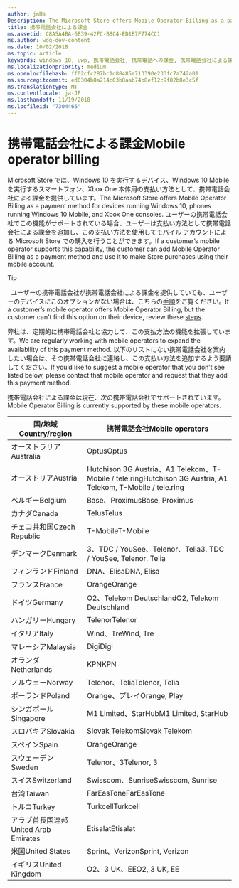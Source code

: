 ```yaml
---
author: jnHs
Description: The Microsoft Store offers Mobile Operator Billing as a payment method for mobile operators who support this capability.
title: 携帯電話会社による課金
ms.assetid: C8A5A4BA-6B39-42FC-B8C4-ED1B7F774CC1
ms.author: wdg-dev-content
ms.date: 10/02/2018
ms.topic: article
keywords: windows 10, uwp, 携帯電話会社, 携帯電話への課金, 携帯電話会社による課金
ms.localizationpriority: medium
ms.openlocfilehash: ff02cfc287bc1d88485a713390e233fc7a742a01
ms.sourcegitcommit: ed0304b8a214c03b8aab74b8ef12c9f82b8e3c5f
ms.translationtype: MT
ms.contentlocale: ja-JP
ms.lasthandoff: 11/19/2018
ms.locfileid: "7304466"
---
```

# <a name="mobile-operator-billing"></a><span data-ttu-id="ffd3c-103">携帯電話会社による課金</span><span class="sxs-lookup"><span data-stu-id="ffd3c-103">Mobile operator billing</span></span>


<span data-ttu-id="ffd3c-104">Microsoft Store では、Windows 10 を実行するデバイス、Windows 10 Mobile を実行するスマートフォン、Xbox One 本体用の支払い方法として、携帯電話会社による課金を提供しています。</span><span class="sxs-lookup"><span data-stu-id="ffd3c-104">The Microsoft Store offers Mobile Operator Billing as a payment method for devices running Windows 10, phones running Windows 10 Mobile, and Xbox One consoles.</span></span> <span data-ttu-id="ffd3c-105">ユーザーの携帯電話会社でこの機能がサポートされている場合、ユーザーは支払い方法として携帯電話会社による課金を追加し、この支払い方法を使用してモバイル アカウントによる Microsoft Store での購入を行うことができます。</span><span class="sxs-lookup"><span data-stu-id="ffd3c-105">If a customer’s mobile operator supports this capability, the customer can add Mobile Operator Billing as a payment method and use it to make Store purchases using their mobile account.</span></span>

> [!TIP]
>  <span data-ttu-id="ffd3c-106">ユーザーの携帯電話会社が携帯電話会社による課金を提供していても、ユーザーのデバイスにこのオプションがない場合は、こちらの[手順](http://go.microsoft.com/fwlink/p/?LinkId=523993)をご覧ください。</span><span class="sxs-lookup"><span data-stu-id="ffd3c-106">If a customer’s mobile operator offers Mobile Operator Billing, but the customer can't find this option on their device, review these [steps](http://go.microsoft.com/fwlink/p/?LinkId=523993).</span></span>

<span data-ttu-id="ffd3c-107">弊社は、定期的に携帯電話会社と協力して、この支払方法の機能を拡張しています。</span><span class="sxs-lookup"><span data-stu-id="ffd3c-107">We are regularly working with mobile operators to expand the availability of this payment method.</span></span> <span data-ttu-id="ffd3c-108">以下のリストにない携帯電話会社を案内したい場合は、その携帯電話会社に連絡し、この支払い方法を追加するよう要請してください。</span><span class="sxs-lookup"><span data-stu-id="ffd3c-108">If you’d like to suggest a mobile operator that you don’t see listed below, please contact that mobile operator and request that they add this payment method.</span></span>

<span data-ttu-id="ffd3c-109">携帯電話会社による課金は現在、次の携帯電話会社でサポートされています。</span><span class="sxs-lookup"><span data-stu-id="ffd3c-109">Mobile Operator Billing is currently supported by these mobile operators.</span></span>

| <span data-ttu-id="ffd3c-110">国/地域</span><span class="sxs-lookup"><span data-stu-id="ffd3c-110">Country/region</span></span>  | <span data-ttu-id="ffd3c-111">携帯電話会社</span><span class="sxs-lookup"><span data-stu-id="ffd3c-111">Mobile operators</span></span>                 |
|-----------------|----------------------------------|
| <span data-ttu-id="ffd3c-112">オーストラリア</span><span class="sxs-lookup"><span data-stu-id="ffd3c-112">Australia</span></span>       | <span data-ttu-id="ffd3c-113">Optus</span><span class="sxs-lookup"><span data-stu-id="ffd3c-113">Optus</span></span>                            |
| <span data-ttu-id="ffd3c-114">オーストリア</span><span class="sxs-lookup"><span data-stu-id="ffd3c-114">Austria</span></span>         | <span data-ttu-id="ffd3c-115">Hutchison 3G Austria、A1 Telekom、T-Mobile / tele.ring</span><span class="sxs-lookup"><span data-stu-id="ffd3c-115">Hutchison 3G Austria, A1 Telekom, T-Mobile / tele.ring</span></span>  |
| <span data-ttu-id="ffd3c-116">ベルギー</span><span class="sxs-lookup"><span data-stu-id="ffd3c-116">Belgium</span></span>         | <span data-ttu-id="ffd3c-117">Base、Proximus</span><span class="sxs-lookup"><span data-stu-id="ffd3c-117">Base, Proximus</span></span>                   |
| <span data-ttu-id="ffd3c-118">カナダ</span><span class="sxs-lookup"><span data-stu-id="ffd3c-118">Canada</span></span>          | <span data-ttu-id="ffd3c-119">Telus</span><span class="sxs-lookup"><span data-stu-id="ffd3c-119">Telus</span></span>                            |
| <span data-ttu-id="ffd3c-120">チェコ共和国</span><span class="sxs-lookup"><span data-stu-id="ffd3c-120">Czech Republic</span></span>  | <span data-ttu-id="ffd3c-121">T-Mobile</span><span class="sxs-lookup"><span data-stu-id="ffd3c-121">T-Mobile</span></span>                         |
| <span data-ttu-id="ffd3c-122">デンマーク</span><span class="sxs-lookup"><span data-stu-id="ffd3c-122">Denmark</span></span>         | <span data-ttu-id="ffd3c-123">3、TDC / YouSee、Telenor、Telia</span><span class="sxs-lookup"><span data-stu-id="ffd3c-123">3, TDC / YouSee, Telenor, Telia</span></span>  |
| <span data-ttu-id="ffd3c-124">フィンランド</span><span class="sxs-lookup"><span data-stu-id="ffd3c-124">Finland</span></span>         | <span data-ttu-id="ffd3c-125">DNA、Elisa</span><span class="sxs-lookup"><span data-stu-id="ffd3c-125">DNA, Elisa</span></span>                       |
| <span data-ttu-id="ffd3c-126">フランス</span><span class="sxs-lookup"><span data-stu-id="ffd3c-126">France</span></span>          | <span data-ttu-id="ffd3c-127">Orange</span><span class="sxs-lookup"><span data-stu-id="ffd3c-127">Orange</span></span>                           |
| <span data-ttu-id="ffd3c-128">ドイツ</span><span class="sxs-lookup"><span data-stu-id="ffd3c-128">Germany</span></span>         | <span data-ttu-id="ffd3c-129">O2、Telekom Deutschland</span><span class="sxs-lookup"><span data-stu-id="ffd3c-129">O2, Telekom Deutschland</span></span>          |
| <span data-ttu-id="ffd3c-130">ハンガリー</span><span class="sxs-lookup"><span data-stu-id="ffd3c-130">Hungary</span></span>         | <span data-ttu-id="ffd3c-131">Telenor</span><span class="sxs-lookup"><span data-stu-id="ffd3c-131">Telenor</span></span>                          |
| <span data-ttu-id="ffd3c-132">イタリア</span><span class="sxs-lookup"><span data-stu-id="ffd3c-132">Italy</span></span>           | <span data-ttu-id="ffd3c-133">Wind、Tre</span><span class="sxs-lookup"><span data-stu-id="ffd3c-133">Wind, Tre</span></span>                        |
| <span data-ttu-id="ffd3c-134">マレーシア</span><span class="sxs-lookup"><span data-stu-id="ffd3c-134">Malaysia</span></span>        | <span data-ttu-id="ffd3c-135">Digi</span><span class="sxs-lookup"><span data-stu-id="ffd3c-135">Digi</span></span>                             |
| <span data-ttu-id="ffd3c-136">オランダ</span><span class="sxs-lookup"><span data-stu-id="ffd3c-136">Netherlands</span></span>     | <span data-ttu-id="ffd3c-137">KPN</span><span class="sxs-lookup"><span data-stu-id="ffd3c-137">KPN</span></span>                              |
| <span data-ttu-id="ffd3c-138">ノルウェー</span><span class="sxs-lookup"><span data-stu-id="ffd3c-138">Norway</span></span>          | <span data-ttu-id="ffd3c-139">Telenor、Telia</span><span class="sxs-lookup"><span data-stu-id="ffd3c-139">Telenor, Telia</span></span>                   |
| <span data-ttu-id="ffd3c-140">ポーランド</span><span class="sxs-lookup"><span data-stu-id="ffd3c-140">Poland</span></span>          | <span data-ttu-id="ffd3c-141">Orange、プレイ</span><span class="sxs-lookup"><span data-stu-id="ffd3c-141">Orange, Play</span></span>                     |
| <span data-ttu-id="ffd3c-142">シンガポール</span><span class="sxs-lookup"><span data-stu-id="ffd3c-142">Singapore</span></span>       | <span data-ttu-id="ffd3c-143">M1 Limited、StarHub</span><span class="sxs-lookup"><span data-stu-id="ffd3c-143">M1 Limited, StarHub</span></span>              |
| <span data-ttu-id="ffd3c-144">スロバキア</span><span class="sxs-lookup"><span data-stu-id="ffd3c-144">Slovakia</span></span>        | <span data-ttu-id="ffd3c-145">Slovak Telekom</span><span class="sxs-lookup"><span data-stu-id="ffd3c-145">Slovak Telekom</span></span>                   |
| <span data-ttu-id="ffd3c-146">スペイン</span><span class="sxs-lookup"><span data-stu-id="ffd3c-146">Spain</span></span>           | <span data-ttu-id="ffd3c-147">Orange</span><span class="sxs-lookup"><span data-stu-id="ffd3c-147">Orange</span></span>                           |
| <span data-ttu-id="ffd3c-148">スウェーデン</span><span class="sxs-lookup"><span data-stu-id="ffd3c-148">Sweden</span></span>          | <span data-ttu-id="ffd3c-149">Telenor、3</span><span class="sxs-lookup"><span data-stu-id="ffd3c-149">Telenor, 3</span></span>                       |
| <span data-ttu-id="ffd3c-150">スイス</span><span class="sxs-lookup"><span data-stu-id="ffd3c-150">Switzerland</span></span>     | <span data-ttu-id="ffd3c-151">Swisscom、Sunrise</span><span class="sxs-lookup"><span data-stu-id="ffd3c-151">Swisscom, Sunrise</span></span>                |
| <span data-ttu-id="ffd3c-152">台湾</span><span class="sxs-lookup"><span data-stu-id="ffd3c-152">Taiwan</span></span>          | <span data-ttu-id="ffd3c-153">FarEasTone</span><span class="sxs-lookup"><span data-stu-id="ffd3c-153">FarEasTone</span></span>                       |
| <span data-ttu-id="ffd3c-154">トルコ</span><span class="sxs-lookup"><span data-stu-id="ffd3c-154">Turkey</span></span>          | <span data-ttu-id="ffd3c-155">Turkcell</span><span class="sxs-lookup"><span data-stu-id="ffd3c-155">Turkcell</span></span>                         |
| <span data-ttu-id="ffd3c-156">アラブ首長国連邦</span><span class="sxs-lookup"><span data-stu-id="ffd3c-156">United Arab Emirates</span></span> | <span data-ttu-id="ffd3c-157">Etisalat</span><span class="sxs-lookup"><span data-stu-id="ffd3c-157">Etisalat</span></span>                    |
| <span data-ttu-id="ffd3c-158">米国</span><span class="sxs-lookup"><span data-stu-id="ffd3c-158">United States</span></span>   | <span data-ttu-id="ffd3c-159">Sprint、Verizon</span><span class="sxs-lookup"><span data-stu-id="ffd3c-159">Sprint, Verizon</span></span>                  |
| <span data-ttu-id="ffd3c-160">イギリス</span><span class="sxs-lookup"><span data-stu-id="ffd3c-160">United Kingdom</span></span>  | <span data-ttu-id="ffd3c-161">O2、3 UK、EE</span><span class="sxs-lookup"><span data-stu-id="ffd3c-161">O2, 3 UK, EE</span></span>                     |

 



 


 

 




